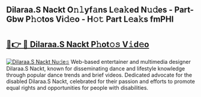 ## Dilaraa.S Nackt O𝚗𝚕yf𝚊ns L𝚎a𝚔ed N𝚞𝚍es - Part-Gbw P𝚑𝚘tos Vi𝚍𝚎o - H𝚘𝚝 Part L𝚎a𝚔s fmPHI

# <h2><a href="http://kf49ui.oniu.top/?m=Dilaraa.S+Nackt">🔗👉 🔴 Dilaraa.S Nackt P𝚑ot𝚘𝚜 V𝚒d𝚎o</a></h2>

[![Dilaraa.S Nackt Nu𝚍e𝚜](https://i.imgur.com/0qMVB7G.gif)](http://kf49ui.oniu.top/?m=Dilaraa.S+Nackt)
Web-based entertainer and multimedia designer Dilaraa.S Nackt, known for disseminating dance and lifestyle knowledge through popular dance trends and brief videos. Dedicated advocate for the disabled Dilaraa.S Nackt, celebrated for their passion and efforts to promote equal rights and opportunities for people with disabilities.  
